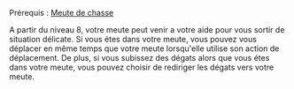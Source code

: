 Prérequis : [Meute de chasse](Meute%20de%20chasse.md)

A partir du niveau 8, votre meute peut venir a votre aide pour vous sortir de situation délicate. Si vous étes dans votre meute, vous pouvez vous déplacer en même temps que votre meute lorsqu'elle utilise son action de déplacement. 
De plus, si vous subissez des dégats alors que vous étes dans votre meute, vous pouvez choisir de rediriger les dégats vers votre meute.
